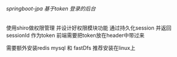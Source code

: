 ###### springboot-jpa 基于token 登录的后台  

使用shiro做权限管理 并设计好权限模块功能
通过持久化session 并返回sessionId 作为token
前端需要把token放在header中带过来


需要额外安装redis mysql 和 fastDfs
推荐安装在linux上
